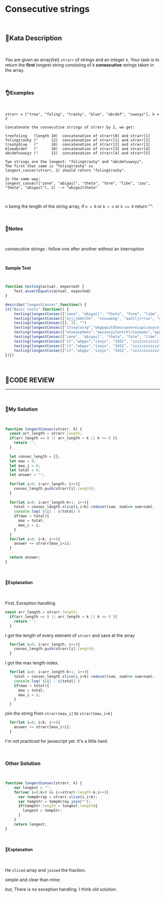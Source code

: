 # Consecutive strings

<br/>

## **🤺Kata Description**

<br/>

You are given an array(list) `strarr` of strings and an integer `k`. Your task is to return the **first** longest string consisting of k **consecutive** strings taken in the array.

<br/>

### **👌Examples**

<br/>

```
strarr = ["tree", "foling", "trashy", "blue", "abcdef", "uvwxyz"], k = 2

Concatenate the consecutive strings of strarr by 2, we get:

treefoling   (length 10)  concatenation of strarr[0] and strarr[1]
folingtrashy ("      12)  concatenation of strarr[1] and strarr[2]
trashyblue   ("      10)  concatenation of strarr[2] and strarr[3]
blueabcdef   ("      10)  concatenation of strarr[3] and strarr[4]
abcdefuvwxyz ("      12)  concatenation of strarr[4] and strarr[5]

Two strings are the longest: "folingtrashy" and "abcdefuvwxyz".
The first that came is "folingtrashy" so 
longest_consec(strarr, 2) should return "folingtrashy".

In the same way:
longest_consec(["zone", "abigail", "theta", "form", "libe", "zas", "theta", "abigail"], 2) --> "abigailtheta"
```

<br/>

n being the length of the string array, if `n = 0` or `k > n` or `k <= 0` return "".

<br/>

### **📝Notes**

<br/>

consecutive strings : follow one after another without an interruption

<br/>


**Sample Test**

<br/>

```javascript
function testing(actual, expected) {
    Test.assertEquals(actual, expected)
}

describe("longestConsec",function() {
it("Basic tests",function() { 
    testing(longestConsec(["zone", "abigail", "theta", "form", "libe", "zas"], 2), "abigailtheta")
    testing(longestConsec(["ejjjjmmtthh", "zxxuueeg", "aanlljrrrxx", "dqqqaaabbb", "oocccffuucccjjjkkkjyyyeehh"], 1), "oocccffuucccjjjkkkjyyyeehh")
    testing(longestConsec([], 3), "")
    testing(longestConsec(["itvayloxrp","wkppqsztdkmvcuwvereiupccauycnjutlv","vweqilsfytihvrzlaodfixoyxvyuyvgpck"], 2), "wkppqsztdkmvcuwvereiupccauycnjutlvvweqilsfytihvrzlaodfixoyxvyuyvgpck")
    testing(longestConsec(["wlwsasphmxx","owiaxujylentrklctozmymu","wpgozvxxiu"], 2), "wlwsasphmxxowiaxujylentrklctozmymu")
    testing(longestConsec(["zone", "abigail", "theta", "form", "libe", "zas"], -2), "")
    testing(longestConsec(["it","wkppv","ixoyx", "3452", "zzzzzzzzzzzz"], 3), "ixoyx3452zzzzzzzzzzzz")
    testing(longestConsec(["it","wkppv","ixoyx", "3452", "zzzzzzzzzzzz"], 15), "")
    testing(longestConsec(["it","wkppv","ixoyx", "3452", "zzzzzzzzzzzz"], 0), "")
})})
```

<br/>

## **🧐CODE REVIEW**
***

<br/>

### **🧾My Solution**

<br/>

```javascript
function longestConsec(strarr, k) {
  const arr_length = strarr.length;
  if(arr_length == 0 || arr_length < k || k <= 0 ){
    return '';
  }
  
  let consec_length = [];
  let max = 0;
  let max_i = 0;
  let total = 0;
  let answer = "";
  
  for(let i=0; i<arr_length; i++){
    consec_length.push(strarr[i].length);
  }
  
  for(let i=0; i<arr_length-k+1; i++){
    total = consec_length.slice(i,i+k).reduce((sum, num)=> sum+num);
    console.log(`${i} : ${total}`)
    if(max < total){
      max = total;
      max_i = i;
    } 
  }
  for(let i=0; i<k; i++){
    answer += strarr[max_i+i];
  }
  
  return answer;
}
```

<br/>

#### **📝Explanation**

<br/>

First, Exception handling.

```javascript
const arr_length = strarr.length;
  if(arr_length == 0 || arr_length < k || k <= 0 ){
    return '';
  }
```

I got the length of every element of `strarr` and save at the array

```javascript
  for(let i=0; i<arr_length; i++){
    consec_length.push(strarr[i].length);
  }
```

I got the max length index.

```javascript
  for(let i=0; i<arr_length-k+1; i++){
    total = consec_length.slice(i,i+k).reduce((sum, num)=> sum+num);
    console.log(`${i} : ${total}`)
    if(max < total){
      max = total;
      max_i = i;
    } 
  }
```

join the string from `strarr[max_i]` to `strarr[max_i+k]`

```javascript
  for(let i=0; i<k; i++){
    answer += strarr[max_i+i];
  }
```

I'm not practiced for javascript yet. It's a little hard.

<br/>

### **Other Solution**

<br/>

```javascript
function longestConsec(strarr, k) {
    var longest = "";
    for(var i=0;k>0 && i<=strarr.length-k;i++){
      var tempArray = strarr.slice(i,i+k);
      var tempStr = tempArray.join("");
      if(tempStr.length > longest.length){
        longest = tempStr;
      }
    }
    return longest;
}
```

<br/>

#### **📝Explanation**

<br/>

He `sliced` array and `joined` the fraction.

simple and clear than mine.

but, There is no exception handling. I think old solution.

<br/>